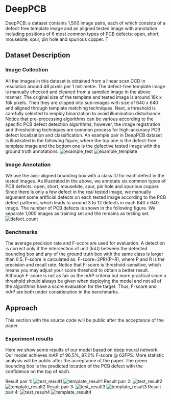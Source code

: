 # DeepPCB
DeepPCB: a dataset contains 1,500 image pairs, each of which consists of a defect-free template image and an aligned tested image with annotation including positions of 6 most common types of PCB defects: open, short, mousebite, spur, pin hole and spurious copper. T

## Dataset Description
### Image Collection
All the images in this dataset is obtained from a linear scan CCD in resolution around 48 pixels per 1 millimetre. The defect-free template image is manually checked and cleaned from a sampled image in the above manner. The original size of the template and tested image is around 16k x 16k pixels. Then they are clipped into sub-images with size of 640 x 640 and aligned through template matching techniques. Next, a threshold is carefully selected to employ binarization to avoid illumination disturbance. Notice that pre-processing algorithms can be various according to the specific PCB defect detection algorithms, however, the image registration and thresholding techniques are common process for high-accuracy PCB defect localization and classification. An example pair in DeepPCB dataset is illustrated in the following figure, where the top one is the defect-free template image and the bottom one is the defective tested image with the ground truth annotations.
![example_test](https://github.com/tangsanli5201/DeepPCB/tree/master/fig/test.jpg)
![example_template](https://github.com/tangsanli5201/DeepPCB/tree/master/fig/tempate.jpg)

### Image Annotation
We use the axis-aligned bounding box with a class ID for each defect in the tested images. As illustrated in the above, we annotate six common types of PCB defects: open, short, mousebite, spur, pin hole and spurious copper. Since there is only a few defect in the real tested image, we manually argument some artificial defects on each tested image according to the PCB defect patterns, which leads to around 3 to 12 defects in each 640 x 640 image. The number of PCB defects is shown in the following figure. We separate 1,000 images as training set and the remains as testing set.
![defect_count](https://github.com/tangsanli5201/DeepPCB/tree/master/fig/CountPCB.png)

### Benchmarks
The average precision rate and F-score are used for evaluation. A detection is correct only if the intersection of unit (IoU) between the detected bounding box and any of the ground truth box with the same class is larger than 0.5. F-score is calculated as: F-score=2*P*R/(P+R), where P and R is the precision and recall rate. Notice that F-score is threshold-sensitive, which means you may adjust your score threshold to obtain a better result. Although F-score is not as fair as the mAP criteria but more practical since a threshold should always be given when deploying the model and not all of the algorithms have a score evaluation for the target. Thus, F-score and mAP are both under consideration in the benchmarks. 

## Approach
This section with the source code will be public after the acceptance of the paper.

### Experiment results
Here we show some results of our model based on deep neural network. Our model achieves mAP of 96.5%, 97.2% F-score @ 62FPS. More statistic analysis will be public after the acceptance of the paper. The green bounding box is the predicted location of the PCB defect with the confidence on the top of each.

Result pair 1:
![test_result1](https://github.com/tangsanli5201/DeepPCB/tree/master/fig/result/result_test1.jpg)
![template_result1](https://github.com/tangsanli5201/DeepPCB/tree/master/fig/result/result_temp1.jpg)
Result pair 2:
![test_result2](https://github.com/tangsanli5201/DeepPCB/tree/master/fig/result/result_test2.jpg)
![template_result2](https://github.com/tangsanli5201/DeepPCB/tree/master/fig/result/result_temp2.jpg)
Result pair 3:
![test_result3](https://github.com/tangsanli5201/DeepPCB/tree/master/fig/result/result_test3.jpg)
![template_result3](https://github.com/tangsanli5201/DeepPCB/tree/master/fig/result/result_temp3.jpg)
Result pair 4:
![test_result4](https://github.com/tangsanli5201/DeepPCB/tree/master/fig/result/result_test4.jpg)
![template_result4](https://github.com/tangsanli5201/DeepPCB/tree/master/fig/result/result_temp4.jpg)
